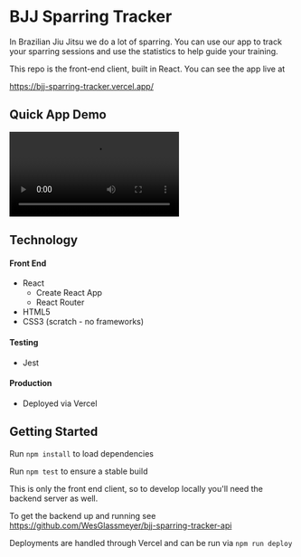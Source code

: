 # BJJ Sparring Tracker

In Brazilian Jiu Jitsu we do a lot of sparring.
You can use our app to track your sparring sessions and use the
statistics to help guide your training.

This repo is the front-end client, built in React. You can see the app live at

https://bjj-sparring-tracker.vercel.app/

## Quick App Demo

![](gif/demo.gif.mp4)

## Technology

#### Front End

- React
  - Create React App
  - React Router
- HTML5
- CSS3 (scratch - no frameworks)

#### Testing

- Jest

#### Production

- Deployed via Vercel

## Getting Started

Run `npm install` to load dependencies

Run `npm test` to ensure a stable build

This is only the front end client, so to develop locally you'll need the backend server as well.

To get the backend up and running see https://github.com/WesGlassmeyer/bjj-sparring-tracker-api

Deployments are handled through Vercel and can be run via `npm run deploy`
